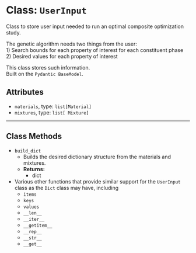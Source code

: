 # Class: `UserInput`

Class to store user input needed to run an optimal composite optimization study. <br>

The genetic algorithm needs two things from the user: <br>
    1) Search bounds for each property of interest for each constituent phase <br>
    2) Desired values for each property of interest
    
This class stores such information. <br>
Built on the `Pydantic BaseModel`.

## Attributes

* `materials`, type: `list[Material]` <br>
* `mixtures`, type: `list[ Mixture]` <br>

---
## Class Methods

* `build_dict`
    - Builds the desired dictionary structure from the materials and mixtures.
    - **Returns:**
        + dict
* Various other functions that provide similar support for the `UserInput` class as the `Dict` class may have, including
    - `items`
    - `keys`
    - `values`
    - `__len__`
    - `__iter__`
    - `__getitem__`
    - `__rep__`
    - `__str__`
    - `__get__`
